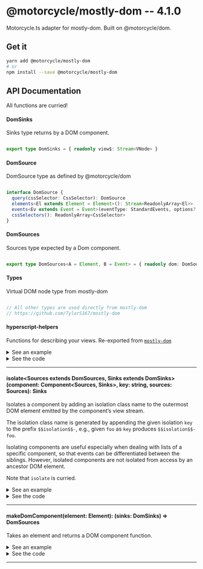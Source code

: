# @motorcycle/mostly-dom -- 4.1.0

Motorcycle.ts adapter for mostly-dom. Built on @motorcycle/dom.

## Get it
```sh
yarn add @motorcycle/mostly-dom
# or
npm install --save @motorcycle/mostly-dom
```

## API Documentation

All functions are curried!

#### DomSinks

<p>

Sinks type returns by a DOM component.

</p>


```typescript

export type DomSinks = { readonly view$: Stream<VNode> }

```


#### DomSource

<p>

DomSource type as defined by @motorcycle/dom

</p>


```typescript

interface DomSource {
  query(cssSelector: CssSelector): DomSource
  elements<El extends Element = Element>(): Stream<ReadonlyArray<El>>
  events<Ev extends Event = Event>(eventType: StandardEvents, options?: EventListenerOptions): Stream<Ev>
  cssSelectors(): ReadonlyArray<CssSelector>
}

```


#### DomSources

<p>

Sources type expected by a Dom component.

</p>


```typescript

export type DomSources<A = Element, B = Event> = { readonly dom: DomSource<A, B> }

```


#### Types

<p>

Virtual DOM node type from mostly-dom

</p>


```typescript

// All other types are used directly from mostly-dom
// https://github.com/TylorS167/mostly-dom

```


#### hyperscript-helpers

<p>

Functions for describing your views. 
Re-exported from [`mostly-dom`](https://github.com/TylorS167/mostly-dom)

</p>


<details>
  <summary>See an example</summary>
  
```typescript
import { VNode, div, h1, button } from '@motorcycle/mostly-dom'

function view(amount: number): VNode {
  return div([
    h1(`Clicked ${amount} times!`),
    button('Click me')
  ])
}
```

</details>

<details>
  <summary>See the code</summary>

```typescript

export * from 'mostly-dom'

export * from './isolate'
export * from './makeDomComponent'

```

</details>

<hr />


#### isolate\<Sources extends DomSources, Sinks extends DomSinks\>(component: Component\<Sources, Sinks\>, key: string, sources: Sources): Sinks

<p>

Isolates a component by adding an isolation class name to the outermost
DOM element emitted by the component’s view stream.

The isolation class name is generated by appending the given isolation `key`
to the prefix `$$isolation$$-`, e.g., given `foo` as `key` produces
`$$isolation$$-foo`.

Isolating components are useful especially when dealing with lists of a
specific component, so that events can be differentiated between the siblings.
However, isolated components are not isolated from access by an ancestor DOM
element.

Note that `isolate` is curried.

</p>


<details>
  <summary>See an example</summary>
  
```typescript
import { empty } from '@motorcycle/stream'
import { createDomSource } from '@motorcycle/dom'

const sources = createDomSource(empty())
const sinks = isolate(MyComponent, `myIsolationKey`, sources)
```

</details>

<details>
  <summary>See the code</summary>

```typescript

export const isolate: IsolatedComponent = curry3(function isolate<
  Sources extends DomSources,
  Sinks extends DomSinks
>(component: Component<Sources, Sinks>, key: string, sources: Sources): Sinks {
  const { dom } = sources
  const isolatedDom = dom.query(`.${KEY_PREFIX}${key}`)
  const sinks = component(Object.assign({}, sources, { dom: isolatedDom }))
  const isolatedSinks = Object.assign({}, sinks, { view$: isolateView(sinks.view$, key) })

  return isolatedSinks
})

const KEY_PREFIX = `__isolation__`

function isolateView(view$: Stream<VNode>, key: string) {
  const prefixedKey = KEY_PREFIX + key

  return tap(vNode => {
    const { props: { className: className = EMPTY_CLASS_NAME } } = vNode
    const needsIsolation = className.indexOf(prefixedKey) === -1

    if (needsIsolation)
      vNode.props.className = removeSuperfluousSpaces(
        join(CLASS_NAME_SEPARATOR, [className, prefixedKey])
      )
  }, view$)
}

const EMPTY_CLASS_NAME = ``
const CLASS_NAME_SEPARATOR = ` `

function removeSuperfluousSpaces(str: string): string {
  return str.replace(RE_TWO_OR_MORE_SPACES, CLASS_NAME_SEPARATOR)
}

const RE_TWO_OR_MORE_SPACES = /\s{2,}/g

export interface IsolatedComponent {
  <Sources extends DomSources, Sinks extends DomSinks>(
    component: Component<Sources, Sinks>,
    key: string,
    sources: Sources
  ): Sinks
  <Sources extends DomSources, Sinks extends DomSinks>(
    component: Component<Sources, Sinks>,
    key: string
  ): Component<Sources, Sinks>
  <Sources extends DomSources, Sinks extends DomSinks>(
    component: Component<Sources, Sinks>
  ): IsolatedComponentArity2<Sources, Sinks>
}

export interface IsolatedComponentArity2<Sources extends DomSources, Sinks extends DomSinks> {
  (key: string, sources: Sources): Sinks
  (key: string): Component<Sources, Sinks>
}

```

</details>

<hr />


#### makeDomComponent(element: Element): (sinks: DomSinks) =\> DomSources

<p>

Takes an element and returns a DOM component function.

</p>


<details>
  <summary>See an example</summary>
  
```typescript
import { 
  makeDomComponent, 
  DomSources, 
  DomSinks, 
  VNode,
  events, 
  query, 
  div, 
  h1, 
  button 
} from '@motorcycle/mostly-dom'
import { run } from '@motorcycle/run'

const element = document.querySelector('#app')

if (!element) throw new Error('unable to find element')

run(UI, makeDomComponent(element))

function UI(sources: DomSources): DomSinks {
  const { dom } = sources

  const click$: Stream<Event> = events('click', query('button'))

  const amount$: Stream<number> = scan(x => x + 1, 0, click$)

  const view$: Stream<VNode> = map(view, amount$)

  return { view$ }
}

function view(amount: number) {
  return div([
    h1(`Clicked ${amount} times`),
    button(`Click me`)
  ])
}
```

</details>

<details>
  <summary>See the code</summary>

```typescript

export function makeDomComponent(element: Element): EffectfulComponent<DomSinks, DomSources> {
  const rootVNode = elementToVNode(element)
  const wrapVNode = map(vNodeWrapper(element))
  const patch = scan(init(), rootVNode)

  return function Dom(sinks: DomSinks): DomSources {
    const { view$ } = sinks

    const elementVNode$ = patch(wrapVNode(view$))
    const element$ = hold(toElement(elementVNode$))
    const dom = createDomSource(element$)

    drain(element$)

    return { dom }
  }
}

```

</details>

<hr />
